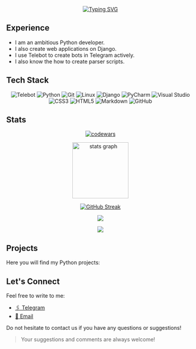 <div align="center">
  
  [![Typing SVG](https://readme-typing-svg.herokuapp.com?font=Jersey+10&size=45&duration=3000&pause=100&color=6EF7DA&center=true&random=false&width=435&height=70&lines=Hi%2C++I'm+Des10Tiny;Python+developer)](https://git.io/typing-svg)
</div>
 
## Experience

- I am an ambitious Python developer.
- I also create web applications on Django.
- I use Telebot to create bots in Telegram actively.
- I also know the how to create parser scripts.

  
## Tech Stack
<div align="center">

   ![Telebot](https://img.shields.io/badge/TELEBOT-0082C8?style=for-the-badge&logo=telegram&logoColor=white)
   ![Python](https://img.shields.io/badge/Python-3776AB?style=for-the-badge&logo=python&logoColor=white)
   ![Git](https://img.shields.io/badge/Git-F05032?style=for-the-badge&logo=git&logoColor=white)
   ![Linux](https://img.shields.io/badge/Linux-FCC624?style=for-the-badge&logo=linux&logoColor=black)
   ![Django](https://img.shields.io/badge/django-%23092E20.svg?style=for-the-badge&logo=django&logoColor=white)
   ![PyCharm](https://img.shields.io/badge/pycharm-143?style=for-the-badge&logo=pycharm&logoColor=black&color=black&labelColor=green)
   ![Visual Studio](https://img.shields.io/badge/Visual%20Studio-5C2D91.svg?style=for-the-badge&logo=visual-studio&logoColor=white)
   ![CSS3](https://img.shields.io/badge/css3-%231572B6.svg?style=for-the-badge&logo=css3&logoColor=white)
   ![HTML5](https://img.shields.io/badge/html5-%23E34F26.svg?style=for-the-badge&logo=html5&logoColor=white)
   ![Markdown](https://img.shields.io/badge/markdown-%23000000.svg?style=for-the-badge&logo=markdown&logoColor=white)
   ![GitHub](https://img.shields.io/badge/github-%23121011.svg?style=for-the-badge&logo=github&logoColor=white)
</div>
 

## Stats

<div align='center'>

  [![codewars](https://www.codewars.com/users/Des10Tiny/badges/large)](https://www.codewars.com/users/Des10Tiny)

</div>

<div align="center">
  <img src="https://github-readme-stats.vercel.app/api?username=Des10Tiny&hide_title=false&hide_rank=false&show_icons=false&include_all_commits=false&count_private=false&disable_animations=false&theme=dark&locale=en&hide_border=false&order=1" height="150" alt="stats graph"  />
</div>

<div align='center'>

  [![GitHub Streak](http://github-readme-streak-stats.herokuapp.com?user=Des10Tiny&theme=dark&hide_border=true)](https://git.io/streak-stats)
  
</div>


<div align='center'>

  ![](https://github-profile-summary-cards.vercel.app/api/cards/profile-details?username=Des10Tiny&theme=dark)
  
</div>

<div align='center'>
  
  <img src="https://github-profile-trophy.vercel.app/?username=Des10Tiny&theme=onestar">

</div>


## Projects

Here you will find my Python projects:


## Let's Connect

Feel free to write to me:

- <a href="https://t.me/Des10Tiny">🖇️ Telegram</a>
- <a href="mailto:melanholiya1@icloud.com">📧 Email</a>

Do not hesitate to contact us if you have any questions or suggestions!

> Your suggestions and comments are always welcome!
